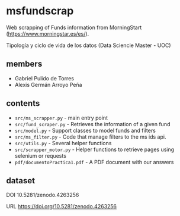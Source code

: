 # msfundscrap
Web scrapping of Funds information from MorningStart (https://www.morningstar.es/es/).

Tipología y ciclo de vida de los datos (Data Sciencie Master - UOC)

## members
- Gabriel Pulido de Torres
- Alexis Germán Arroyo Peña

## contents

- `src/ms_scrapper.py` - main entry point
- `src/fund_scraper.py` - Retrieves the information of a given fund
- `src/model.py` - Support classes to model funds and filters
- `src/ms_filter.py` -  Code that manage filters to the ms ids api.
- `src/utils.py` - Several helper functions
- `src/scrapper_motor.py` - Helper functions to retrieve pages using selenium or requests
- `pdf/documentoPractica1.pdf` - A PDF document with our answers

## dataset
DOI 10.5281/zenodo.4263256

URL https://doi.org/10.5281/zenodo.4263256
